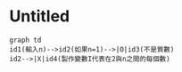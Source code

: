 # Untitled

```mermaid
graph td
id1(輸入n)-->id2(如果n=1)-->|O|id3(不是質數)
id2-->|X|id4(製作變數I代表在2與n之間的每個數)
```
